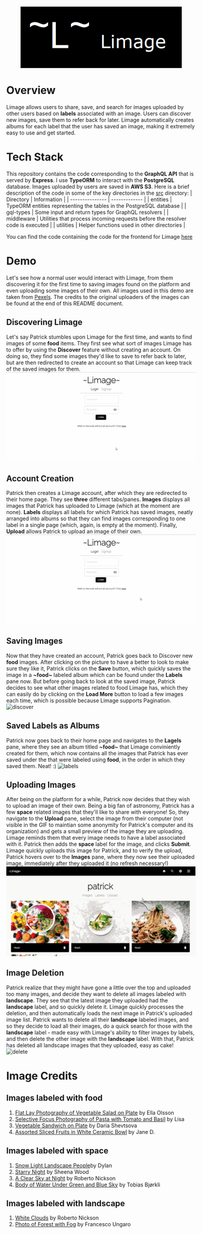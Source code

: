 <p align="center">
<img src="https://raw.githubusercontent.com/rishivijayv/screenshots/main/limage/limageBanner.png" />
<br />
</p>


# Overview
Limage allows users to share, save, and search for images uploaded by other users based on **labels** associated with an image. Users can discover new images, save them to refer back for later. Limage automatically creates albums for each label that the user has saved an image, making it extremely easy to use and get started. 

# Tech Stack
This repository contains the code corresponding to the **GraphQL API** that is served by **Express**. I use **TypeORM** to interact with the **PostgreSQL** database. Images uploaded by users are saved in **AWS S3**. Here is a brief description of the code in some of the key directories in the [src](https://github.com/rishivijayv/limage-server/tree/main/src) directory:
| Directory       | Information |
| --------------- | ------------- |
| entities        | TypeORM entities representing the tables in the PostgreSQL database  |
| gql-types       | Some input and return types for GraphQL resolvers |
| middleware      | Utilities that process incoming requests before the resolver code is executed |
| utilities       | Helper functions used in other directories |

You can find the code containing the code for the frontend for Limage [here](https://github.com/rishivijayv/limage-frontend)

# Demo
Let's see how a normal user would interact with Limage, from them discovering it for the first time to saving images found on the platform and even uploading some images of their own. All images used in this demo are taken from [Pexels](https://www.pexels.com/). The credits to the original uploaders of the images can be found at the end of this README document.

## Discovering Limage
Let's say Patrick stumbles upon Limage for the first time, and wants to find images of some **food** items. They first see what sort of images Limage has to offer by using the **Discover** feature without creating an account. On doing so, they find some images they'd like to save to refer back to later, but are then redirected to create an account so that Limage can keep track of the saved images for them.
![discoverPreLogin](https://raw.githubusercontent.com/rishivijayv/screenshots/main/limage/discoverPreLogin.gif)

## Account Creation
Patrick then creates a Limage account, after which they are redirected to their home page. They see **three** different tabs/panes. **Images** displays all images that Patrick has uploaded to Limage (which at the moment are none). **Labels** displays all labels for which Patrick has saved images, neatly arranged into albums so that they can find images corresponding to one label in a single page (which, again, is empty at the moment). Finally, **Upload** allows Patrick to upload an image of their own.
![signup](https://raw.githubusercontent.com/rishivijayv/screenshots/main/limage/signup.gif)

## Saving Images
Now that they have created an account, Patrick goes back to Discover new **food** images. After clicking on the picture to have a better to look to make sure they like it, Patrick clicks on the **Save** button, which quickly saves the image in a **~food~** labeled album which can be found under the **Labels** pane now. But before going back to look at the saved image, Patrick decides to see what other images related to food Limage has, which they can easily do by clicking on the **Load More** button to load a few images each time, which is possible because Limage supports Pagination. 
![discover](https://raw.githubusercontent.com/rishivijayv/screenshots/main/limage/discover.gif)

## Saved Labels as Albums
Patrick now goes back to their home page and navigates to the **Lagels** pane, where they see an album titled **~food~** that Limage conviniently created for them, which now contains all the images that Patrick has ever saved under the that were labeled using **food**, in the order in which they saved them. Neat! :\)
![labels](https://raw.githubusercontent.com/rishivijayv/screenshots/main/limage/labels.gif)

## Uploading Images
After being on the platform for a while, Patrick now decides that they wish to upload an image of their own. Being a big fan of astronomy, Patrick has a few **space** related images that they'll like to share with everyone! So, they navigate to the **Upload** pane, select the image from their computer (not visible in the GIF to maintian some anonymity for Patrick's computer and its organization) and gets a small preview of the image they are uploading. Limage reminds them that every image needs to have a label associated with it. Patrick then adds the **space** label for the image, and clicks **Submit**. Limage quickly uploads this image for Patrick, and to verify the upload, Patrick hovers over to the **Images** pane, where they now see their uploaded image, immediately after they uploaded it (no refresh necessary!)
![upload](https://raw.githubusercontent.com/rishivijayv/screenshots/main/limage/upload.gif)

## Image Deletion
Patrick realize that they might have gone a little over the top and uploaded too many images, and decide they want to delete all images labeled with **landscape**. They see that the latest image they uploaded had the **landscape** label, and so quickly delete it. Limage quickly processes the deletion, and then automatically loads the next image in Patrick's uploaded image list. Patrick wants to delete all their **landscape** labeled images, and so they decide to load all their images, do a quick search for those with the **landscape** label - made easy with Limage's ability to filter images by labels, and then delete the other image with the **landscape** label. With that, Patrick has deleted all landscape images that they uploaded, easy as cake!
![delete](https://raw.githubusercontent.com/rishivijayv/screenshots/main/limage/delete.gif)

# Image Credits
## Images labeled with **food**
1. [Flat Lay Photography of Vegetable Salad on Plate](https://www.pexels.com/photo/flat-lay-photography-of-vegetable-salad-on-plate-1640777/) by Ella Olsson
2. [Selective Focus Photography of Pasta with Tomato and Basil](https://www.pexels.com/photo/selective-focus-photography-of-pasta-with-tomato-and-basil-1279330/) by Lisa
3. [Vegetable Sandwich on Plate](https://www.pexels.com/photo/vegetable-sandwich-on-plate-1095550/) by Daria Shevtsova
4. [Assorted Sliced Fruits in White Ceramic Bowl](https://www.pexels.com/photo/assorted-sliced-fruits-in-white-ceramic-bowl-1092730/) by Jane D.

## Images labeled with **space**
1. [Snow Light Landscape People](https://www.pexels.com/photo/snow-light-landscape-people-4456224/)by Dylan
2. [Starry Night](https://www.pexels.com/photo/starry-night-574116/) by Sheena Wood
3. [A Clear Sky at Night](https://www.pexels.com/photo/a-clear-sky-at-night-2885320/) by Roberto Nickson
4. [Body of Water Under Green and Blue Sky](https://www.pexels.com/photo/body-of-water-under-green-and-blue-sky-2113558/) by Tobias Bjørkli

## Images labeled with **landscape**
1. [White Clouds](https://www.pexels.com/photo/white-clouds-2775196/) by Roberto Nickson
2. [Photo of Forest with Fog](https://www.pexels.com/photo/photo-of-forest-with-fog-1671324/) by 
Francesco Ungaro

